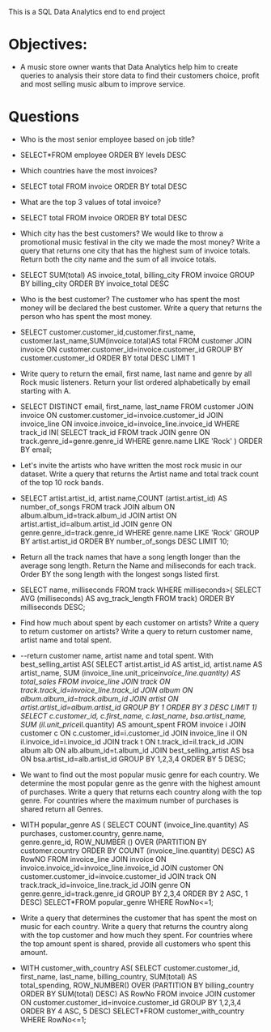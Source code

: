 This is a SQL Data Analytics end to end project

# Objectives:
- A music store owner wants that Data Analytics help him to create queries to analysis their store data to find their customers choice, profit and most selling music album to improve service.

# Questions
- Who is the most senior employee based on job title?
- SELECT*FROM employee
ORDER BY levels DESC

- Which countries have the most invoices?
- SELECT total
FROM invoice
ORDER BY total DESC

- What are the top 3 values of total invoice?
- SELECT total
FROM invoice
ORDER BY total DESC

- Which city has the best customers? We would like to throw a promotional music festival in the city we made the most money? Write a query that returns one city that has the highest sum of invoice totals. Return both the city name and the sum of all invoice totals.
- SELECT SUM(total) AS invoice_total, billing_city
FROM invoice
GROUP BY billing_city
ORDER BY invoice_total DESC

- Who is the best customer? The customer who has spent the most money will be declared the best customer. Write a query that returns the person who has spent the most money.
- SELECT customer.customer_id,customer.first_name,
       customer.last_name,SUM(invoice.total)AS total
FROM customer
JOIN invoice ON customer.customer_id=invoice.customer_id
GROUP BY customer.customer_id
ORDER BY total DESC
LIMIT 1

- Write query to return the email, first name, last name and genre by all Rock music listeners. Return your list ordered alphabetically by email starting with A.
- SELECT DISTINCT email, first_name, last_name
FROM customer
JOIN invoice ON customer.customer_id=invoice.customer_id
JOIN invoice_line ON invoice.invoice_id=invoice_line.invoice_id
WHERE track_id IN(
	SELECT track_id FROM track
	JOIN genre ON track.genre_id=genre.genre_id
	WHERE genre.name LIKE 'Rock'
	)
ORDER BY email;

- Let's invite the artists who have written the most rock music in our dataset. Write a query that returns the Artist name and total track count of the top 10 rock bands.
- SELECT artist.artist_id, artist.name,COUNT (artist.artist_id) AS
             number_of_songs
FROM track
JOIN album ON album.album_id=track.album_id
JOIN artist ON artist.artist_id=album.artist_id
JOIN genre ON genre.genre_id=track.genre_id
WHERE genre.name LIKE 'Rock'
GROUP BY artist.artist_id
ORDER BY number_of_songs DESC
LIMIT 10;

- Return all the track names that have a song length longer than the average song length. Return the Name and miliseconds for each track. Order BY the song length with the longest songs listed first.
- SELECT name, milliseconds
FROM track
WHERE milliseconds>(
           SELECT AVG (milliseconds) AS avg_track_length
           FROM track)
ORDER BY milliseconds DESC;

- Find how much about spent by each customer on artists? Write a query to return customer on artists? Write a query to return customer name, artist name and total spent.
- --return customer name, artist name and total spent.
With best_selling_artist AS(
        SELECT artist.artist_id AS artist_id,
                     artist.name AS artist_name,
        SUM (invoice_line.unit_price*invoice_line.quantity) AS total_sales
        FROM invoice_line
        JOIN track ON track.track_id=invoice_line.track_id
        JOIN album ON album.album_id=track.album_id
        JOIN artist ON artist.artist_id=album.artist_id
        GROUP BY 1
        ORDER BY 3 DESC
        LIMIT 1)
SELECT c.customer_id, c.first_name, c.last_name, bsa.artist_name,
SUM (il.unit_price*il.quantity) AS amount_spent
FROM invoice i
JOIN customer c ON c.customer_id=i.customer_id
JOIN invoice_line il ON il.invoice_id=i.invoice_id
JOIN track t ON t.track_id=il.track_id
JOIN album alb ON alb.album_id=t.album_id
JOIN best_selling_artist AS bsa ON bsa.artist_id=alb.artist_id
GROUP BY 1,2,3,4
ORDER BY 5 DESC;

- We want to find out the most popular music genre for each country. We determine the most popular genre as the genre with the highest amount of purchases. Write a query that returns each country along with the top genre. For countries where the maximum number of purchases is shared return all Genres.
- WITH popular_genre AS (
SELECT COUNT (invoice_line.quantity) AS purchases, customer.country, genre.name,  
              genre.genre_id, ROW_NUMBER () OVER (PARTITION BY customer.country 
              ORDER BY COUNT (invoice_line.quantity) DESC) AS RowNO
FROM invoice_line
JOIN invoice ON invoice.invoice_id=invoice_line.invoice_id
JOIN customer ON customer.customer_id=invoice.customer_id
JOIN track ON track.track_id=invoice_line.track_id
JOIN genre ON genre.genre_id=track.genre_id
GROUP BY 2,3,4
ORDER BY 2 ASC, 1 DESC)
SELECT*FROM popular_genre 
WHERE RowNo<=1;

- Write a query that determines the customer that has spent the most on music for each country. Write a query that returns the country along with the top customer and how much they spent. For countries where the top amount spent is shared, provide all customers who spent this amount.
- WITH customer_with_country AS(
           SELECT customer.customer_id, first_name, last_name, billing_country, SUM(total) AS             
           total_spending, ROW_NUMBER() OVER (PARTITION BY billing_country
           ORDER BY SUM(total) DESC) AS RowNo
          FROM invoice
         JOIN customer ON customer.customer_id=invoice.customer_id
        GROUP BY 1,2,3,4
        ORDER BY 4 ASC, 5 DESC)
SELECT*FROM customer_with_country
WHERE RowNo<=1;



